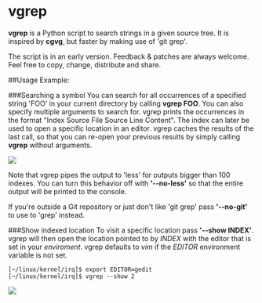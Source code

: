 # vgrep

**vgrep** is a Python script to search strings in a given source tree.  It is
inspired by **cgvg**, but faster by making use of 'git grep'.

The script is in an early version.  Feedback & patches are always welcome.  Feel
free to copy, change, distribute and share.

##Usage Example:

###Searching a symbol
You can search for all occurrences of a specified string 'FOO' in your current
directory by calling **vgrep FOO**.  You can also specify multiple arguments
to search for.  vgrep prints the occurrences in the format "Index  Source File
Source Line  Content".  The index can later be used to open a specific location
in an editor.  vgrep caches the results of the last call, so that you can
re-open your previous results by simply calling **vgrep** without arguments.

![](https://github.com/vrothberg/vgrep/blob/master/screenshots/grep_example.png)

Note that vgrep pipes the output to 'less' for outputs bigger than 100 indexes.
You can turn this behavior off with **'--no-less'** so that the entire output
will be printed to the console.

If you're outside a Git repository or just don't like 'git grep' pass
**'--no-git'** to use to 'grep' instead.

###Show indexed location
To visit a specific location pass **'--show INDEX'**.  vgrep will then open the
location pointed to by *INDEX* with the editor that is set in your *enviroment*.
vgrep defaults to *vim* if the *EDITOR* environment variable is not set.

```
[~/linux/kernel/irq]$ export EDITOR=gedit
[~/linux/kernel/irq]$ vgrep --show 2
```

![](https://github.com/vrothberg/vgrep/blob/master/screenshots/show_example.png)
